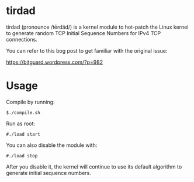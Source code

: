 # tirdad
tirdad (pronounce /tērdäd/) is a kernel module to hot-patch the Linux kernel to generate random TCP Initial Sequence Numbers for IPv4 TCP connections.

You can refer to this bog post to get familiar with the original issue:

https://bitguard.wordpress.com/?p=982

# Usage
 Compile by running:
 
`$./compile.sh`

 Run as root:
 
`#./load start`

 You can also disable the module with:
 
`#./load stop`

 After you disable it, the kernel will continue to use its default algorithm to generate initial sequence numbers.
